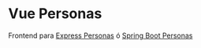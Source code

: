 # Vue Personas

Frontend para [Express Personas](https://github.com/akobashikawa/express-personas) ó [Spring Boot Personas](https://github.com/akobashikawa/springboot-personas)